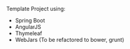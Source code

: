 Template Project using:

+ Spring Boot
+ AngularJS
+ Thymeleaf
+ WebJars (To be refactored to bower, grunt)